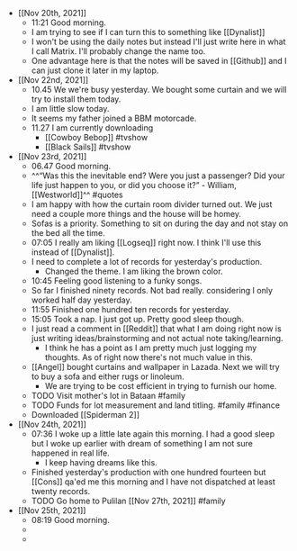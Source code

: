 - [[Nov 20th, 2021]]
	- 11:21 Good morning.
	- I am trying to see if I can turn this to something like [[Dynalist]]
	- I won't be using the daily notes but instead I'll just write here in what I call Matrix. I'll probably change the name too.
	- One advantage here is that the notes will be saved in [[Github]] and I can just clone it later in my laptop.
- [[Nov 22nd, 2021]]
	- 10.45 We we're busy yesterday. We bought some curtain and we will try to install them today.
	- I am little slow today.
	- It seems my father joined a BBM motorcade.
	- 11.27 I am currently downloading
		- [[Cowboy Bebop]] #tvshow
		- [[Black Sails]] #tvshow
- [[Nov 23rd, 2021]]
	- 06.47 Good morning.
	- ^^“Was this the inevitable end? Were you just a passenger? Did your life just happen to you, or did you choose it?” - William, [[Westworld]]^^ #quotes
	- I am happy with how the curtain room divider turned out. We just need a couple more things and the house will be homey.
	- Sofas is a priority. Something to sit on during the day and not stay on the bed all the time.
	- 07:05 I really am liking [[Logseq]] right now. I think I'll use this instead of [[Dynalist]].
	- I need to complete a lot of records for yesterday's production.
		- Changed the theme. I am liking the brown color.
	- 10:45 Feeling good listening to a funky songs.
	- So far I finished ninety records. Not bad really. considering I only worked half day yesterday.
	- 11:55 Finished one hundred ten records for yesterday.
	- 15:05 Took a nap. I just got up. Pretty good sleep though.
	- I just read a comment in [[Reddit]] that what I am doing right now is just writing ideas/brainstorming and not actual note taking/learning.
		- I think he has a point as I am pretty much just logging my thoughts. As of right now there's not much value in this.
	- [[Angel]]  bought curtains and wallpaper in Lazada. Next we will try to buy a sofa and either rugs or linoleum.
		- We are trying to be cost efficient in trying to furnish our home.
	- TODO Visit mother's lot in Bataan #family
	- TODO Funds for lot measurement and land titling. #family #finance
	- Downloaded [[Spiderman 2]]
- [[Nov 24th, 2021]]
	- 07:36 I woke up a little late again this morning. I had a good sleep but I woke up earlier with dream of something I am not sure happened in real life.
		- I keep having dreams like this.
	- Finished yesterday's production with one hundred fourteen but [[Cons]] qa'ed me this morning and I have not dispatched at least twenty records.
	- TODO Go home to Pulilan [[Nov 27th, 2021]] #family
- [[Nov 25th, 2021]]
	- 08:19 Good morning.
	-
	-